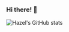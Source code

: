 ### Hi there! 👋

![Hazel's GitHub stats](https://github-readme-stats.vercel.app/api?username=Hazel-u&show_icons=true&theme=onedark)
